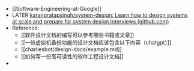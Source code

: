- [[Software-Engineering-at-Google]]
- LATER [karanpratapsingh/system-design: Learn how to design systems at scale and prepare for system design interviews (github.com)](https://github.com/karanpratapsingh/system-design)
- Reference:
	- [[软件设计文档的编写可以参考哪些书籍或文章]]
	- [[一份虚拟机备份功能的设计文档应该包含以下内容（chatgpt）]]
	- [[charliesbot/design-docs/example.md]]
	- [[如何写一份高可读性的软件工程设计文档]]
-